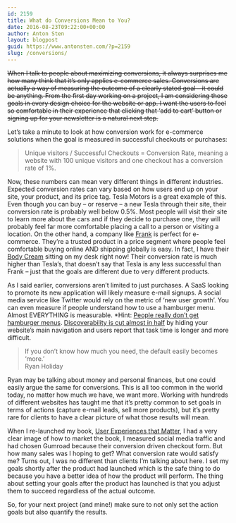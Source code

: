 ```yaml
---
id: 2159
title: What do Conversions Mean to You?
date: 2016-08-23T09:22:00+00:00
author: Anton Sten
layout: blogpost
guid: https://www.antonsten.com/?p=2159
slug: /conversions/
---
```

~~When I talk to people about maximizing conversions, it always surprises me how many think that it’s only applies e-commerce sales. Conversions are actually a way of measuring the outcome of a clearly stated goal &#8211; it could be anything. From the first day working on a project, I am considering those goals in every design choice for the website or app. I want the users to feel so comfortable in their experience that clicking that ‘add to cart’ button or signing up for your newsletter is a natural next step.~~

Let’s take a minute to look at how conversion work for e-commerce solutions when the goal is measured in successful checkouts or purchases:

> Unique visitors / Successful Checkouts = Conversion Rate, meaning a website with 100 unique visitors and one checkout has a conversion rate of 1%.

Now, these numbers can mean very different things in different industries. Expected conversion rates can vary based on how users end up on your site, your product, and its price tag. Tesla Motors is a great example of this. Even though you can buy &#8211; or reserve &#8211; a new Tesla through their site, their conversion rate is probably well below 0.5%. Most people will visit their site to learn more about the cars and if they decide to purchase one, they will probably feel far more comfortable placing a call to a person or visiting a location. On the other hand, a company like <a href="https://www.antonsten.com/frank-body/" target="_blank">Frank</a> is perfect for e-commerce. They’re a trusted product in a price segment where people feel comfortable buying online AND shipping globally is easy. In fact, I have their <a href="https://eu.frankbody.com/collections/skincare/products/body-cream" target="_blank">Body Cream</a> sitting on my desk right now! Their conversion rate is much higher than Tesla’s, that doesn’t say that Tesla is any less successful than Frank &#8211; just that the goals are different due to very different products.

As I said earlier, conversions aren’t limited to just purchases. A SaaS looking to promote its new application will likely measure e-mail signups. A social media service like Twitter would rely on the metric of ‘new user growth’. You can even measure if people understand how to use a hamburger menu. Almost EVERYTHING is measurable. *Hint: <a href="http://jamesarcher.me/the-hamburger-menu/" target="_blank">People really don’t get hamburger menus</a>. <a href="https://www.nngroup.com/articles/hamburger-menus/" target="_blank">Discoverability is cut almost in half</a> by hiding your website’s main navigation and users report that task time is longer and more difficult.

> If you don’t know how much you need, the default easily becomes ‘more.&#8217;
<br>Ryan Holiday

Ryan may be talking about money and personal finances, but one could easily argue the same for conversions. This is all too common in the world today, no matter how much we have, we want more. Working with hundreds of different websites has taught me that it’s pretty common to set goals in terms of actions (capture e-mail leads, sell more products), but it’s pretty rare for clients to have a clear picture of what those results will mean.

When I re-launched my book, <a href="https://www.antonsten.com/book/" target="_blank">User Experiences that Matter</a>, I had a very clear image of how to market the book, I measured social media traffic and had chosen Gumroad because their conversion driven checkout form. But how many sales was I hoping to get? What conversion rate would satisfy me? Turns out, I was no different than clients I’m talking about here. I set my goals shortly after the product had launched which is the safe thing to do because you have a better idea of how the product will perform. The thing about setting your goals after the product has launched is that you adjust them to succeed regardless of the actual outcome.

So, for your next project (and mine!) make sure to not only set the action goals but also quantify the results.
